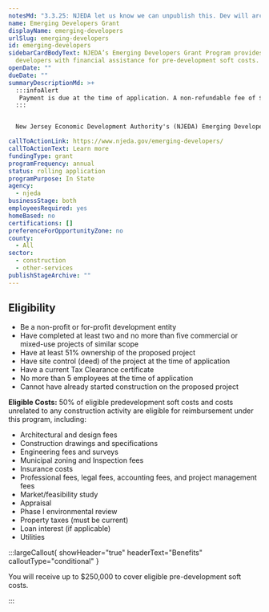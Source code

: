 ```yaml
---
notesMd: "3.3.25: NJEDA let us know we can unpublish this. Dev will archive this."
name: Emerging Developers Grant
displayName: emerging-developers
urlSlug: emerging-developers
id: emerging-developers
sidebarCardBodyText: NJEDA’s Emerging Developers Grant Program provides emerging
  developers with financial assistance for pre-development soft costs.
openDate: ""
dueDate: ""
summaryDescriptionMd: >+
  :::infoAlert
   Payment is due at the time of application. A non-refundable fee of $1,000 is required per application.
  :::


  New Jersey Economic Development Authority's (NJEDA) Emerging Developers Grant Program provides you with financial assistance for pre-development soft costs. This program aims to help you enhance networks, access capital, and expand your existing portfolio.

callToActionLink: https://www.njeda.gov/emerging-developers/
callToActionText: Learn more
fundingType: grant
programFrequency: annual
status: rolling application
programPurpose: In State
agency:
  - njeda
businessStage: both
employeesRequired: yes
homeBased: no
certifications: []
preferenceForOpportunityZone: no
county:
  - All
sector:
  - construction
  - other-services
publishStageArchive: ""
---
```


## Eligibility

- Be a non-profit or for-profit development entity
- Have completed at least two and no more than five commercial or mixed-use projects of similar scope
- Have at least 51% ownership of the proposed project
- Have site control (deed) of the project at the time of application
- Have a current Tax Clearance certificate
- No more than 5 employees at the time of application
- Cannot have already started construction on the proposed project

**Eligible Costs:** 50% of eligible predevelopment soft costs and costs unrelated to any construction activity are eligible for reimbursement under this program, including:

- Architectural and design fees
- Construction drawings and specifications
- Engineering fees and surveys
- Municipal zoning and Inspection fees
- Insurance costs
- Professional fees, legal fees, accounting fees, and project management fees
- Market/feasibility study
- Appraisal
- Phase I environmental review
- Property taxes (must be current)
- Loan interest (if applicable)
- Utilities

:::largeCallout{ showHeader="true" headerText="Benefits" calloutType="conditional" }

You will receive up to $250,000 to cover eligible pre-development soft costs.

:::

